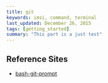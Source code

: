 ```yaml
---
title: git
keywords: imsi, command, terminal
last_updated: December 26, 2015
tags: [getting_started]
summary: "This part is a just test"
---
```


## Reference Sites

* [bash-git-prompt](https://github.com/magicmonty/bash-git-prompt)



